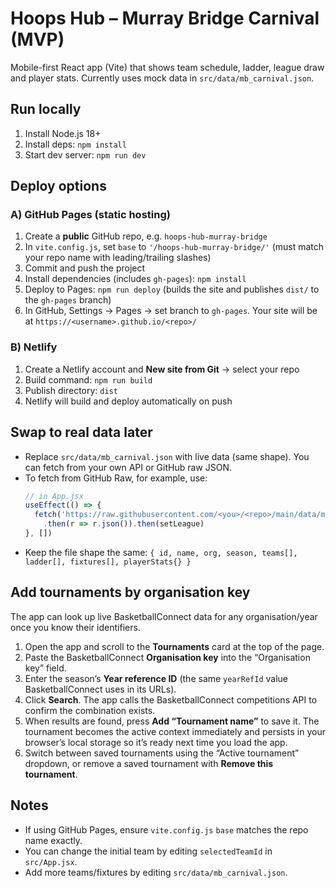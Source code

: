 # Hoops Hub – Murray Bridge Carnival (MVP)

Mobile-first React app (Vite) that shows team schedule, ladder, league draw and player stats.
Currently uses mock data in `src/data/mb_carnival.json`.

## Run locally
1. Install Node.js 18+
2. Install deps: `npm install`
3. Start dev server: `npm run dev`

## Deploy options
### A) GitHub Pages (static hosting)
1. Create a **public** GitHub repo, e.g. `hoops-hub-murray-bridge`
2. In `vite.config.js`, set `base` to `'/hoops-hub-murray-bridge/'` (must match your repo name with leading/trailing slashes)
3. Commit and push the project
4. Install dependencies (includes `gh-pages`): `npm install`
5. Deploy to Pages: `npm run deploy` (builds the site and publishes `dist/` to the `gh-pages` branch)
6. In GitHub, Settings → Pages → set branch to `gh-pages`. Your site will be at `https://<username>.github.io/<repo>/`

### B) Netlify
1. Create a Netlify account and **New site from Git** → select your repo
2. Build command: `npm run build`
3. Publish directory: `dist`
4. Netlify will build and deploy automatically on push

## Swap to real data later
- Replace `src/data/mb_carnival.json` with live data (same shape). You can fetch from your own API or GitHub raw JSON.
- To fetch from GitHub Raw, for example, use:
  ```js
  // in App.jsx
  useEffect(() => {
    fetch('https://raw.githubusercontent.com/<you>/<repo>/main/data/mb_carnival.json')
      .then(r => r.json()).then(setLeague)
  }, [])
  ```
- Keep the file shape the same: `{ id, name, org, season, teams[], ladder[], fixtures[], playerStats{} }`

## Add tournaments by organisation key
The app can look up live BasketballConnect data for any organisation/year once you know their identifiers.

1. Open the app and scroll to the **Tournaments** card at the top of the page.
2. Paste the BasketballConnect **Organisation key** into the “Organisation key” field.
3. Enter the season’s **Year reference ID** (the same `yearRefId` value BasketballConnect uses in its URLs).
4. Click **Search**. The app calls the BasketballConnect competitions API to confirm the combination exists.
5. When results are found, press **Add “Tournament name”** to save it. The tournament becomes the active context immediately and persists in your browser’s local storage so it’s ready next time you load the app.
6. Switch between saved tournaments using the “Active tournament” dropdown, or remove a saved tournament with **Remove this tournament**.

## Notes
- If using GitHub Pages, ensure `vite.config.js` `base` matches the repo name exactly.
- You can change the initial team by editing `selectedTeamId` in `src/App.jsx`.
- Add more teams/fixtures by editing `src/data/mb_carnival.json`.
